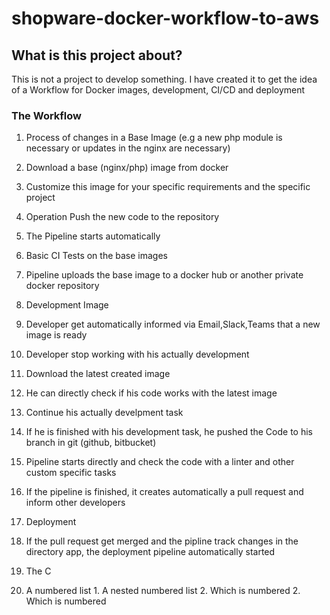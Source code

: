 # shopware-docker-workflow-to-aws

## What is this project about?

This is not a project to develop something. I have created it to get the idea of a Workflow for Docker images, development, CI/CD and deployment

### The Workflow

1. Process of changes in a Base Image (e.g a new php module is necessary or updates in the nginx are necessary)
  1. Download a base (nginx/php) image from docker
  2. Customize this image for your specific requirements and the specific project
  3. Operation Push the new code to the repository
  4. The Pipeline starts automatically
  5. Basic CI Tests on the base images
  6. Pipeline uploads the base image to a docker hub or another private docker repository

2. Development Image
  1. Developer get automatically informed via Email,Slack,Teams that a new image is ready
  2. Developer stop working with his actually development
  3. Download the latest created image
  4. He can directly check if his code works with the latest image 
  5. Continue his actually develpment task
  6. If he is finished with his development task, he pushed the Code to his branch in git (github, bitbucket) 
  7. Pipeline starts directly and check the code with a linter and other custom specific tasks
  8. If the pipeline is finished, it creates automatically a pull request and inform other developers


3. Deployment 
  1. If the pull request get merged and the pipline track changes in the directory app, the deployment pipeline automatically started
  2. The C


1. A numbered list
              1. A nested numbered list
              2. Which is numbered
          2. Which is numbered
